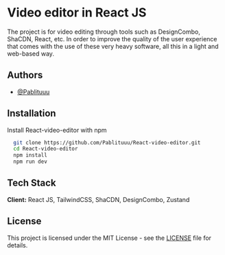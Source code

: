 # Video editor in React JS

The project is for video editing through tools such as DesignCombo, ShaCDN, React, etc. In order to improve the quality of the user experience that comes with the use of these very heavy software, all this in a light and web-based way.

## Authors

- [@Pablituuu](https://www.github.com/Pablituuu)

## Installation

Install React-video-editor with npm

```bash
  git clone https://github.com/Pablituuu/React-video-editor.git
  cd React-video-editor
  npm install
  npm run dev
```

## Tech Stack

**Client:** React JS, TailwindCSS, ShaCDN, DesignCombo, Zustand

## License

This project is licensed under the MIT License - see the [LICENSE](LICENSE) file for details.
